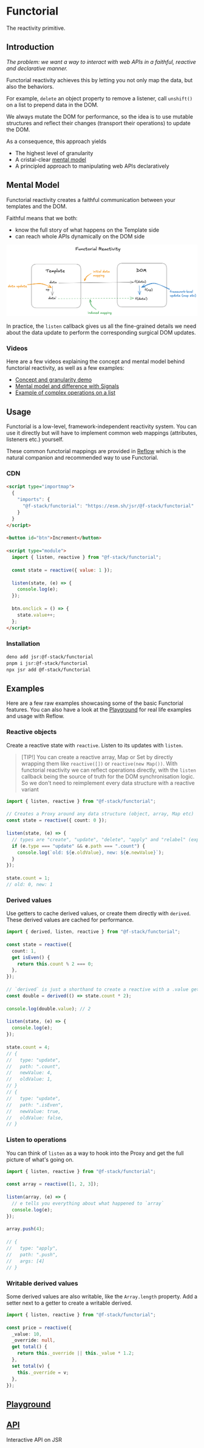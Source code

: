 # Functorial

The reactivity primitive.

## Introduction

_The problem: we want a way to interact with web APIs in a faithful, reactive
and declarative manner._

Functorial reactivity achieves this by letting you not only map the data, but
also the behaviors.

For example, `delete` an object property to remove a listener, call `unshift()`
on a list to prepend data in the DOM.

We always mutate the DOM for performance, so the idea is to use mutable
structures and reflect their changes (transport their operations) to update the
DOM.

As a consequence, this approach yields

- The highest level of granularity
- A cristal-clear [mental model](#mental-model)
- A principled approach to manipulating web APIs declaratively

## Mental Model

Functorial reactivity creates a faithful communication between your templates
and the DOM.

Faithful means that we both:

- know the full story of what happens on the Template side
- can reach whole APIs dynamically on the DOM side

![Mental Model](<assets/mental_model.png>)

In practice, the `listen` callback gives us all the fine-grained details we need
about the data update to perform the corresponding surgical DOM updates.

### Videos

Here are a few videos explaining the concept and mental model behind functorial
reactivity, as well as a few examples:

- [Concept and granularity demo](https://bsky.app/profile/fred-crozatier.dev/post/3lyktxp75x22a)
- [Mental model and difference with Signals](https://bsky.app/profile/fred-crozatier.dev/post/3m3ctprjykc25)
- [Example of complex operations on a list](https://bsky.app/profile/fred-crozatier.dev/post/3m3cvi5ygec25)

## Usage

Functorial is a low-level, framework-independent reactivity system. You can use
it directly but will have to implement common web mappings (attributes,
listeners etc.) yourself.

These common functorial mappings are provided in [Reflow](../reflow/README.md)
which is the natural companion and recommended way to use Functorial.

### CDN

```html
<script type="importmap">
  {
    "imports": {
      "@f-stack/functorial": "https://esm.sh/jsr/@f-stack/functorial"
    }
  }
</script>

<button id="btn">Increment</button>

<script type="module">
  import { listen, reactive } from "@f-stack/functorial";

  const state = reactive({ value: 1 });

  listen(state, (e) => {
    console.log(e);
  });

  btn.onclick = () => {
    state.value++;
  };
</script>
```

### Installation

```sh
deno add jsr:@f-stack/functorial
pnpm i jsr:@f-stack/functorial
npx jsr add @f-stack/functorial
```

## Examples

Here are a few raw examples showcasing some of the basic Functorial features.
You can also have a look at the [Playground](../../playground/README.md) for
real life examples and usage with Reflow.

### Reactive objects

Create a reactive state with `reactive`. Listen to its updates with `listen`.

> [TIP!]
> You can create a reactive array, Map or Set by directly wrapping them like `reactive([])` or `reactive(new Map())`. With functorial reactivity we can reflect operations directly, with the `listen` callback being the source of truth for the DOM synchronisation logic. So we don't need to reimplement every data structure with a reactive variant

```ts
import { listen, reactive } from "@f-stack/functorial";

// Creates a Proxy around any data structure (object, array, Map etc)
const state = reactive({ count: 0 });

listen(state, (e) => {
  // types are "create", "update", "delete", "apply" and "relabel" (experimental)
  if (e.type === "update" && e.path === ".count") {
    console.log(`old: ${e.oldValue}, new: ${e.newValue}`);
  }
});

state.count = 1;
// old: 0, new: 1
```

### Derived values

Use getters to cache derived values, or create them directly with `derived`. These derived values are cached for performance.

```ts
import { derived, listen, reactive } from "@f-stack/functorial";

const state = reactive({
  count: 1,
  get isEven() {
    return this.count % 2 === 0;
  },
});

// `derived` is just a shorthand to create a reactive with a .value getter
const double = derived(() => state.count * 2);

console.log(double.value); // 2

listen(state, (e) => {
  console.log(e);
});

state.count = 4;
// {
//   type: "update",
//   path: ".count",
//   newValue: 4,
//   oldValue: 1,
// }
// {
//   type: "update",
//   path: ".isEven",
//   newValue: true,
//   oldValue: false,
// }
```

### Listen to operations

You can think of `listen` as a way to hook into the Proxy and get the full
picture of what's going on.

```ts
import { listen, reactive } from "@f-stack/functorial";

const array = reactive([1, 2, 3]);

listen(array, (e) => {
  // e tells you everything about what happened to `array`
  console.log(e);
});

array.push(4);

// {
//   type: "apply",
//   path: ".push",
//   args: [4]
// }
```

### Writable derived values

Some derived values are also writable, like the `Array.length` property.
Add a setter next to a getter to create a writable derived.

```ts
import { listen, reactive } from "@f-stack/functorial";

const price = reactive({
  _value: 10,
  _override: null,
  get total() {
    return this._override || this._value * 1.2;
  },
  set total(v) {
    this._override = v;
  },
});
```

## [Playground](../../playground/README.md)

## [API](https://jsr.io/@f-stack/functorial/doc)

Interactive API on JSR
